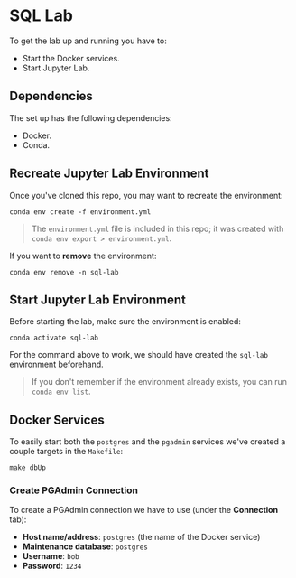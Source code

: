 # SQL Lab
To get the lab up and running you have to:

- Start the Docker services.
- Start Jupyter Lab.

## Dependencies
The set up has the following dependencies:

- Docker.
- Conda.

## Recreate Jupyter Lab Environment
Once you've cloned this repo, you may want to recreate the environment:
```
conda env create -f environment.yml
```

> The ``environment.yml`` file is included in this repo; it was created with ``conda env export > environment.yml``.

If you want to **remove** the environment:
```
conda env remove -n sql-lab
```

## Start Jupyter Lab Environment
Before starting the lab, make sure the environment is enabled:
```
conda activate sql-lab
```

For the command above to work, we should have created the ``sql-lab`` environment beforehand.

> If you don't remember if the environment already exists, you can run ``conda env list``.

## Docker Services
To easily start both the ``postgres`` and the ``pgadmin`` services we've created a couple targets in the ``Makefile``:
```
make dbUp
```

### Create PGAdmin Connection
To create a PGAdmin connection we have to use (under the **Connection** tab):

- **Host name/address**: ``postgres`` (the name of the Docker service)
- **Maintenance database**: ``postgres``
- **Username**: ``bob``
- **Password**: ``1234``